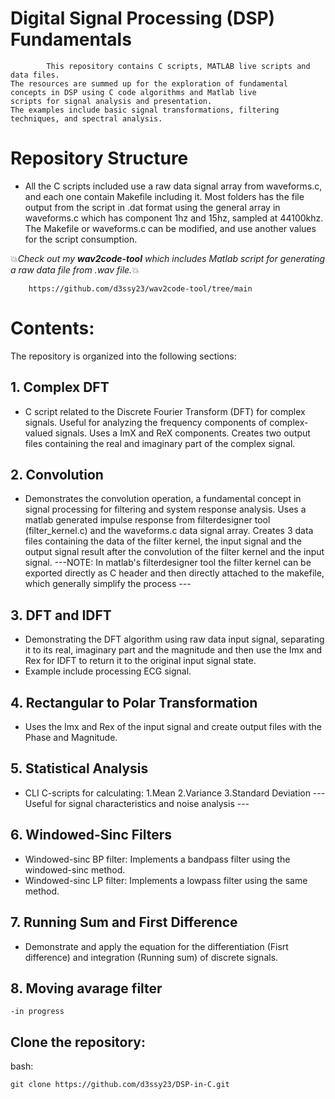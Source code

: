# Digital Signal Processing (DSP) Fundamentals
            This repository contains C scripts, MATLAB live scripts and data files. 
    The resources are summed up for the exploration of fundamental concepts in DSP using C code algorithms and Matlab live
    scripts for signal analysis and presentation.
    The examples include basic signal transformations, filtering techniques, and spectral analysis.

# Repository Structure
- All the C scripts included use a raw data signal array from waveforms.c, and each one contain Makefile including it. 
    Most folders has the file output from the script in .dat format using the general array in waveforms.c which has component 1hz and 15hz, sampled at 44100khz.
    The Makefile or waveforms.c can be modified, and use another values for the script consumption.
    
    
 :boom:_Check out my **wav2code-tool** which includes Matlab script for generating a raw data file from .wav file._:boom:
 
        https://github.com/d3ssy23/wav2code-tool/tree/main
    
    
# Contents:   
The repository is organized into the following sections:

## 1. Complex DFT
- C script related to the Discrete Fourier Transform (DFT) for complex signals.
    Useful for analyzing the frequency components of complex-valued signals.
    Uses a ImX and ReX components.
    Creates two output files containing the real and imaginary part of the complex signal.
    
## 2. Convolution
- Demonstrates the convolution operation, a fundamental concept in signal processing for filtering and system response analysis.
    Uses a matlab generated impulse response from filterdesigner tool (filter_kernel.c) and the waveforms.c data signal array.
    Creates 3 data files containing the data of the filter kernel, the input signal and the output signal result after the convolution of the filter kernel and the input signal.
    ---NOTE: In matlab's filterdesigner tool the filter kernel can be exported directly as C header and then directly attached to the makefile, which generally simplify the process ---
    
## 3. DFT and IDFT
  - Demonstrating the DFT algorithm using raw data input signal, separating it to its real, imaginary part and the magnitude and then use the Imx and Rex for IDFT to return it to the
    original input signal state.  
  - Example include processing ECG signal.
    
## 4. Rectangular to Polar Transformation
  - Uses the Imx and Rex of the input signal and create output files with the Phase and Magnitude.
        
## 5. Statistical Analysis
  - CLI C-scripts for calculating:
    1.Mean
    2.Variance
    3.Standard Deviation
    --- Useful for signal characteristics and noise analysis ---
    
## 6. Windowed-Sinc Filters
   - Windowed-sinc BP filter: Implements a bandpass filter using the windowed-sinc method.
   - Windowed-sinc LP filter: Implements a lowpass filter using the same method.
     
## 7. Running Sum and First Difference
   - Demonstrate and apply the equation for the differentiation (Fisrt difference) and integration (Running sum) of discrete signals.
    
## 8. Moving avarage filter
    -in progress
    

## Clone the repository:
bash:
    
    git clone https://github.com/d3ssy23/DSP-in-C.git


